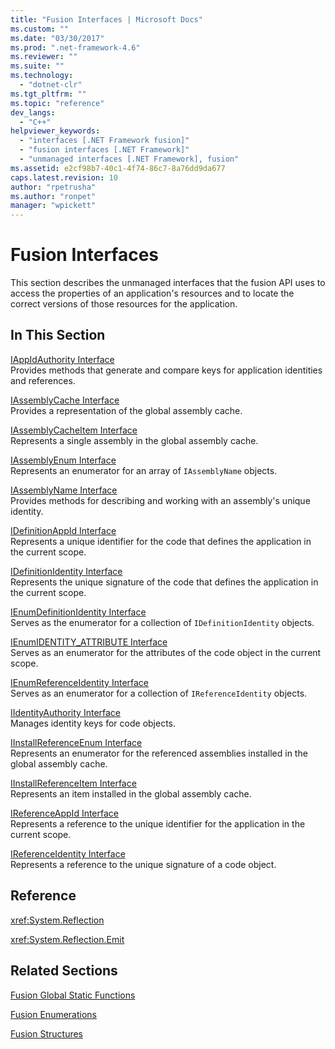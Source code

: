 ```yaml
---
title: "Fusion Interfaces | Microsoft Docs"
ms.custom: ""
ms.date: "03/30/2017"
ms.prod: ".net-framework-4.6"
ms.reviewer: ""
ms.suite: ""
ms.technology: 
  - "dotnet-clr"
ms.tgt_pltfrm: ""
ms.topic: "reference"
dev_langs: 
  - "C++"
helpviewer_keywords: 
  - "interfaces [.NET Framework fusion]"
  - "fusion interfaces [.NET Framework]"
  - "unmanaged interfaces [.NET Framework], fusion"
ms.assetid: e2cf98b7-40c1-4f74-86c7-8a76dd9da677
caps.latest.revision: 10
author: "rpetrusha"
ms.author: "ronpet"
manager: "wpickett"
---
```

# Fusion Interfaces
This section describes the unmanaged interfaces that the fusion API uses to access the properties of an application's resources and to locate the correct versions of those resources for the application.  
  
## In This Section  
 [IAppIdAuthority Interface](../../../../docs/framework/unmanaged-api/fusion/iappidauthority-interface.md)  
 Provides methods that generate and compare keys for application identities and references.  
  
 [IAssemblyCache Interface](../../../../docs/framework/unmanaged-api/fusion/iassemblycache-interface.md)  
 Provides a representation of the global assembly cache.  
  
 [IAssemblyCacheItem Interface](../../../../docs/framework/unmanaged-api/fusion/iassemblycacheitem-interface.md)  
 Represents a single assembly in the global assembly cache.  
  
 [IAssemblyEnum Interface](../../../../docs/framework/unmanaged-api/fusion/iassemblyenum-interface.md)  
 Represents an enumerator for an array of `IAssemblyName` objects.  
  
 [IAssemblyName Interface](../../../../docs/framework/unmanaged-api/fusion/iassemblyname-interface.md)  
 Provides methods for describing and working with an assembly's unique identity.  
  
 [IDefinitionAppId Interface](../../../../docs/framework/unmanaged-api/fusion/idefinitionappid-interface.md)  
 Represents a unique identifier for the code that defines the application in the current scope.  
  
 [IDefinitionIdentity Interface](../../../../docs/framework/unmanaged-api/fusion/idefinitionidentity-interface.md)  
 Represents the unique signature of the code that defines the application in the current scope.  
  
 [IEnumDefinitionIdentity Interface](../../../../docs/framework/unmanaged-api/fusion/ienumdefinitionidentity-interface.md)  
 Serves as the enumerator for a collection of `IDefinitionIdentity` objects.  
  
 [IEnumIDENTITY_ATTRIBUTE Interface](../../../../docs/framework/unmanaged-api/fusion/ienumidentity-attribute-interface.md)  
 Serves as an enumerator for the attributes of the code object in the current scope.  
  
 [IEnumReferenceIdentity Interface](../../../../docs/framework/unmanaged-api/fusion/ienumreferenceidentity-interface.md)  
 Serves as an enumerator for a collection of `IReferenceIdentity` objects.  
  
 [IIdentityAuthority Interface](../../../../docs/framework/unmanaged-api/fusion/iidentityauthority-interface.md)  
 Manages identity keys for code objects.  
  
 [IInstallReferenceEnum Interface](../../../../docs/framework/unmanaged-api/fusion/iinstallreferenceenum-interface.md)  
 Represents an enumerator for the referenced assemblies installed in the global assembly cache.  
  
 [IInstallReferenceItem Interface](../../../../docs/framework/unmanaged-api/fusion/iinstallreferenceitem-interface.md)  
 Represents an item installed in the global assembly cache.  
  
 [IReferenceAppId Interface](../../../../docs/framework/unmanaged-api/fusion/ireferenceappid-interface.md)  
 Represents a reference to the unique identifier for the application in the current scope.  
  
 [IReferenceIdentity Interface](../../../../docs/framework/unmanaged-api/fusion/ireferenceidentity-interface.md)  
 Represents a reference to the unique signature of a code object.  
  
## Reference  
 <xref:System.Reflection>  
  
 <xref:System.Reflection.Emit>  
  
## Related Sections  
 [Fusion Global Static Functions](../../../../docs/framework/unmanaged-api/fusion/fusion-global-static-functions.md)  
  
 [Fusion Enumerations](../../../../docs/framework/unmanaged-api/fusion/fusion-enumerations.md)  
  
 [Fusion Structures](../../../../docs/framework/unmanaged-api/fusion/fusion-structures.md)